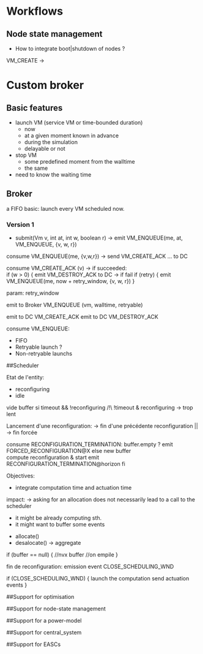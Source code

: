 # Workflows


## Node state management

- How to integrate boot|shutdown of nodes ?

VM_CREATE
 ->


# Custom broker

## Basic features

- launch VM (service VM or time-bounded duration)
	- now
	- at a given moment known in advance
	- during the simulation
	- delayable or not
- stop VM
    - some predefined moment from the walltime
    - the same
- need to know the waiting time    	

## Broker    	
a FIFO basic: launch every VM scheduled now.

### Version 1
 
+ submit(Vm v, int at, int w, boolean r)
  -> emit VM_ENQUEUE(me, at, VM_ENQUEUE, {v, w, r})
  
consume VM_ENQUEUE(me, {v,w,r})
 -> send VM_CREATE_ACK ... to DC
 
consume VM_CREATE_ACK (v)
  -> if succeeded:    
    if (w > 0) {
    	emit VM_DESTROY_ACK to DC
  -> if fail
    if (retry) {
    	emit VM_ENQUEUE(me, now + retry_window, {v, w, r})
    }  
    
  
 
param: retry_window

emit to Broker VM_ENQUEUE (vm, walltime, retryable)

emit to DC VM_CREATE_ACK
emit to DC VM_DESTROY_ACK

consume VM_ENQUEUE:
 
		
- FIFO
- Retryable launch ?
- Non-retryable launchs

##Scheduler

Etat de l'entity:
- reconfiguring
- idle

vide buffer si timeout && !reconfiguring
/!\ !timeout & reconfiguring -> trop lent


Lancement d'une reconfiguration:
 -> fin d'une précédente reconfiguration
 ||
 -> fin forcée
 
 consume RECONFIGURATION_TERMINATION:
  buffer.empty ?
  	emit FORCED_RECONFIGURATION@X
  else
    new buffer    
    compute reconfiguration & start
    emit RECONFIGURATION_TERMINATION@horizon
  fi
  
  
Objectives: 
- integrate computation time and actuation time

impact:
-> asking for an allocation does not necessarily lead to a call to the scheduler
  - it might be already computing sth.
  - it might want to buffer some events

+ allocate()
+ desalocate()
  -> aggregate
  
if (buffer == null) {
	//nvx buffer
	//on empile
}

fin de reconfiguration: emission event CLOSE_SCHEDULING_WND

if (CLOSE_SCHEDULING_WND) {
	launch the computation
	send actuation events
}  

##Support for optimisation

##Support for node-state management

##Support for a power-model

##Support for central_system

##Support for EASCs